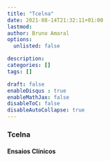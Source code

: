 ```yaml
---
title: "Tcelna"
date: 2021-08-14T21:32:11+01:00
lastmod: 
author: Bruno Amaral
options:
  unlisted: false

description: 
categories: []
tags: []

draft: false
enableDisqus : true
enableMathJax: false
disableToC: false
disableAutoCollapse: true
---
```


<h3 id="Tcelna">Tcelna</h3>
<ol class="articles Tcelna"></ol>
<h4>Ensaios Clínicos</h4>
<ol class="trials Tcelna"></ol>